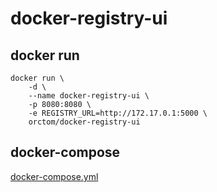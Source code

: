 # docker-registry-ui

## docker run
```
docker run \
    -d \
    --name docker-registry-ui \
    -p 8080:8080 \
    -e REGISTRY_URL=http://172.17.0.1:5000 \
    orctom/docker-registry-ui
```

## docker-compose
[docker-compose.yml](https://github.com/orctom/docker/blob/master/registry/docker-compose.yml)
